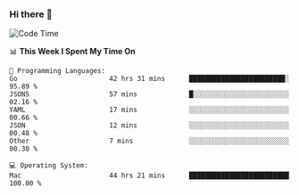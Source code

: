 ### Hi there 👋

<!--
**CrazyCollin/crazycollin** is a ✨ _special_ ✨ repository because its `README.md` (this file) appears on your GitHub profile.

Here are some ideas to get you started:

- 🔭 I’m currently working on ...
- 🌱 I’m currently learning ...
- 👯 I’m looking to collaborate on ...
- 🤔 I’m looking for help with ...
- 💬 Ask me about ...
- 📫 How to reach me: ...
- 😄 Pronouns: ...
- ⚡ Fun fact: ...
-->

<!--START_SECTION:waka-->
![Code Time](http://img.shields.io/badge/Code%20Time-4%2C061%20hrs%2024%20mins-blue)

📊 **This Week I Spent My Time On** 

```text
💬 Programming Languages: 
Go                       42 hrs 31 mins      ████████████████████████░   95.89 % 
JSON5                    57 mins             █░░░░░░░░░░░░░░░░░░░░░░░░   02.16 % 
YAML                     17 mins             ░░░░░░░░░░░░░░░░░░░░░░░░░   00.66 % 
JSON                     12 mins             ░░░░░░░░░░░░░░░░░░░░░░░░░   00.48 % 
Other                    7 mins              ░░░░░░░░░░░░░░░░░░░░░░░░░   00.30 % 

💻 Operating System: 
Mac                      44 hrs 21 mins      █████████████████████████   100.00 % 
```


<!--END_SECTION:waka-->
